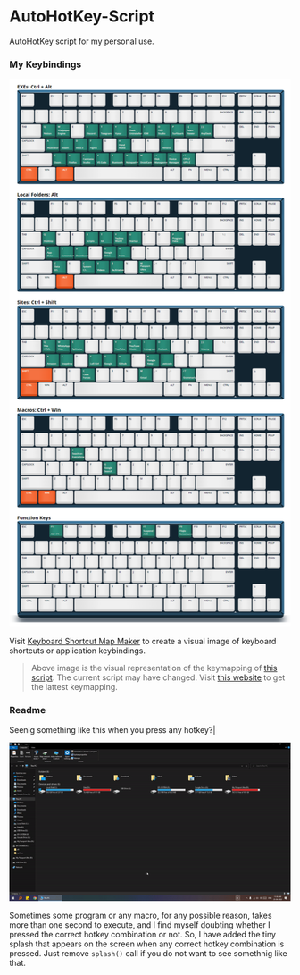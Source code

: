 # AutoHotKey-Script
AutoHotKey script for my personal use.

###  My Keybindings

[![Keyboard Mapping](https://raw.githubusercontent.com/arshit09/AutoHotKey-Script/main/assets/shortucut-mapping.png "Keyboard Mapping")](https://raw.githubusercontent.com/arshit09/AutoHotKey-Script/main/images/shortucut-mapping.png "Keyboard Mapping")

Visit [Keyboard Shortcut Map Maker](https://archie-adams.github.io/keyboard-shortcut-map-maker/#top "Keyboard Shortcut Map Maker") to create a visual image of keyboard shortcuts or application keybindings.
> Above image is the visual representation of the keymapping of [this script](https://github.com/arshit09/AutoHotKey-Script/blob/b17eda1274edfd96eae315b378eca46195ca48c6/Arshit%20AHK.ahk "this script"). The current script may have changed. Visit [this website](https://arshit09.github.io/AutoHotKey-Script/ "this website") to get the lattest keymapping.

###  Readme
Seenig something like this when you press any hotkey?|

[![Splash on screen](https://raw.githubusercontent.com/arshit09/AutoHotKey-Script/main/assets/fullscreen-splash.gif "Splash on screen")](https://raw.githubusercontent.com/arshit09/AutoHotKey-Script/main/assets/fullscreen-splash.gif "Splash on screen")

Sometimes some program or any macro, for any possible reason, takes more than one second to execute, and I find myself doubting whether I pressed the correct hotkey combination or not. So, I have added the tiny splash that appears on the screen when any correct hotkey combination is pressed. Just remove `splash()` call if you do not want to see somethnig like that.

